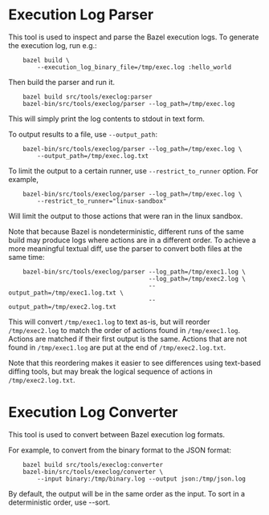 # Execution Log Parser

This tool is used to inspect and parse the Bazel execution logs.
To generate the execution log, run e.g.:

        bazel build \
            --execution_log_binary_file=/tmp/exec.log :hello_world

Then build the parser and run it.

        bazel build src/tools/execlog:parser
        bazel-bin/src/tools/execlog/parser --log_path=/tmp/exec.log

This will simply print the log contents to stdout in text form.

To output results to a file, use `--output_path`:

        bazel-bin/src/tools/execlog/parser --log_path=/tmp/exec.log \
            --output_path=/tmp/exec.log.txt

To limit the output to a certain runner, use `--restrict_to_runner` option.
For example,

        bazel-bin/src/tools/execlog/parser --log_path=/tmp/exec.log \
            --restrict_to_runner="linux-sandbox"

Will limit the output to those actions that were ran in the linux sandbox.


Note that because Bazel is nondeterministic, different runs of the same build
may produce logs where actions are in a different order. To achieve a more
meaningful textual diff, use the parser to convert both files at the same time:

        bazel-bin/src/tools/execlog/parser --log_path=/tmp/exec1.log \
                                           --log_path=/tmp/exec2.log \
                                           --output_path=/tmp/exec1.log.txt \
                                           --output_path=/tmp/exec2.log.txt

This will convert `/tmp/exec1.log` to text as-is, but will reorder `/tmp/exec2.log`
to match the order of actions found in `/tmp/exec1.log`. Actions are matched if
their first output is the same. Actions that are not found in `/tmp/exec1.log`
are put at the end of `/tmp/exec2.log.txt`.

Note that this reordering makes it easier to see differences using text-based
diffing tools, but may break the logical sequence of actions in
`/tmp/exec2.log.txt`.

# Execution Log Converter

This tool is used to convert between Bazel execution log formats.

For example, to convert from the binary format to the JSON format:

        bazel build src/tools/execlog:converter
        bazel-bin/src/tools/execlog/converter \
            --input binary:/tmp/binary.log --output json:/tmp/json.log

By default, the output will be in the same order as the input. To sort in a
deterministic order, use --sort.
